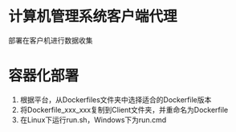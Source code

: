 # 计算机管理系统客户端代理
部署在客户机进行数据收集

# 容器化部署
1. 根据平台，从Dockerfiles文件夹中选择适合的Dockerfile版本
2. 将Dockerfile_xxx_xxx复制到Client文件夹，并重命名为Dockerfile
3. 在Linux下运行run.sh，Windows下为run.cmd